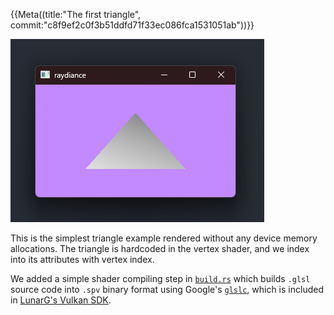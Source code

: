 {{Meta((title:"The first triangle", commit:"c8f9ef2c0f3b51ddfd71f33ec086fca1531051ab"))}}

![first triangle](title.apng)

This is the simplest triangle example rendered without any device memory
allocations. The triangle is hardcoded in the vertex shader, and we index into
its attributes with vertex index.

We added a simple shader compiling step in [`build.rs`][build-rs] which builds
`.glsl` source code into `.spv` binary format using Google's [`glslc`][glslc],
which is included in [LunarG's Vulkan SDK][lunarg].

[build-rs]: https://doc.rust-lang.org/cargo/reference/build-scripts.html
[glslc]: https://github.com/google/shaderc/tree/main/glslc
[lunarg]: https://vulkan.lunarg.com/sdk/home
